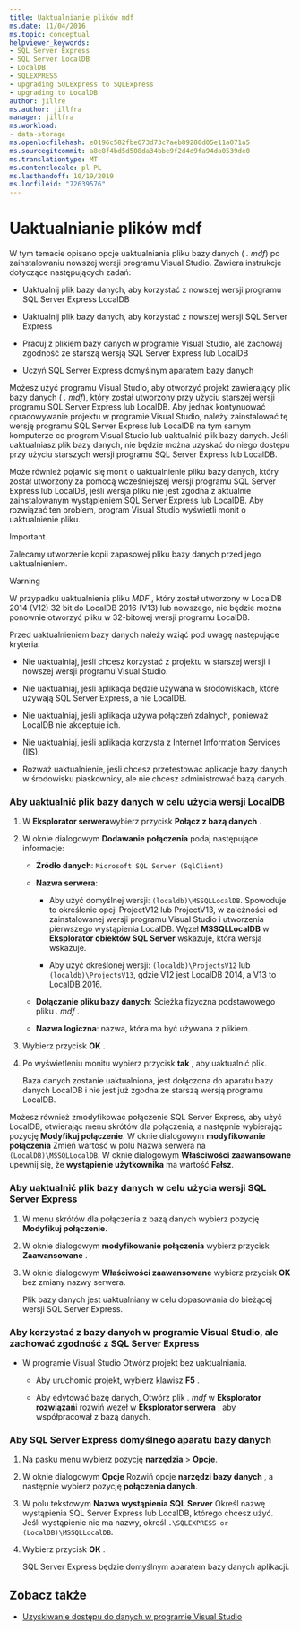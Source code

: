 ```yaml
---
title: Uaktualnianie plików mdf
ms.date: 11/04/2016
ms.topic: conceptual
helpviewer_keywords:
- SQL Server Express
- SQL Server LocalDB
- LocalDB
- SQLEXPRESS
- upgrading SQLExpress to SQLExpress
- upgrading to LocalDB
author: jillre
ms.author: jillfra
manager: jillfra
ms.workload:
- data-storage
ms.openlocfilehash: e0196c582fbe673d73c7aeb89280d05e11a071a5
ms.sourcegitcommit: a8e8f4bd5d508da34bbe9f2d4d9fa94da0539de0
ms.translationtype: MT
ms.contentlocale: pl-PL
ms.lasthandoff: 10/19/2019
ms.locfileid: "72639576"
---
```

# <a name="upgrade-mdf-files"></a>Uaktualnianie plików mdf

W tym temacie opisano opcje uaktualniania pliku bazy danych ( *. mdf*) po zainstalowaniu nowszej wersji programu Visual Studio. Zawiera instrukcje dotyczące następujących zadań:

- Uaktualnij plik bazy danych, aby korzystać z nowszej wersji programu SQL Server Express LocalDB

- Uaktualnij plik bazy danych, aby korzystać z nowszej wersji SQL Server Express

- Pracuj z plikiem bazy danych w programie Visual Studio, ale zachowaj zgodność ze starszą wersją SQL Server Express lub LocalDB

- Uczyń SQL Server Express domyślnym aparatem bazy danych

Możesz użyć programu Visual Studio, aby otworzyć projekt zawierający plik bazy danych ( *. mdf*), który został utworzony przy użyciu starszej wersji programu SQL Server Express lub LocalDB. Aby jednak kontynuować opracowywanie projektu w programie Visual Studio, należy zainstalować tę wersję programu SQL Server Express lub LocalDB na tym samym komputerze co program Visual Studio lub uaktualnić plik bazy danych. Jeśli uaktualniasz plik bazy danych, nie będzie można uzyskać do niego dostępu przy użyciu starszych wersji programu SQL Server Express lub LocalDB.

Może również pojawić się monit o uaktualnienie pliku bazy danych, który został utworzony za pomocą wcześniejszej wersji programu SQL Server Express lub LocalDB, jeśli wersja pliku nie jest zgodna z aktualnie zainstalowanym wystąpieniem SQL Server Express lub LocalDB. Aby rozwiązać ten problem, program Visual Studio wyświetli monit o uaktualnienie pliku.

> [!IMPORTANT]
> Zalecamy utworzenie kopii zapasowej pliku bazy danych przed jego uaktualnieniem.

> [!WARNING]
> W przypadku uaktualnienia pliku *MDF* , który został utworzony w LocalDB 2014 (V12) 32 bit do LocalDB 2016 (V13) lub nowszego, nie będzie można ponownie otworzyć pliku w 32-bitowej wersji programu LocalDB.

Przed uaktualnieniem bazy danych należy wziąć pod uwagę następujące kryteria:

- Nie uaktualniaj, jeśli chcesz korzystać z projektu w starszej wersji i nowszej wersji programu Visual Studio.

- Nie uaktualniaj, jeśli aplikacja będzie używana w środowiskach, które używają SQL Server Express, a nie LocalDB.

- Nie uaktualniaj, jeśli aplikacja używa połączeń zdalnych, ponieważ LocalDB nie akceptuje ich.

- Nie uaktualniaj, jeśli aplikacja korzysta z Internet Information Services (IIS).

- Rozważ uaktualnienie, jeśli chcesz przetestować aplikacje bazy danych w środowisku piaskownicy, ale nie chcesz administrować bazą danych.

### <a name="to-upgrade-a-database-file-to-use-the-localdb-version"></a>Aby uaktualnić plik bazy danych w celu użycia wersji LocalDB

1. W **Eksplorator serwera**wybierz przycisk **Połącz z bazą danych** .

2. W oknie dialogowym **Dodawanie połączenia** podaj następujące informacje:

    - **Źródło danych**: `Microsoft SQL Server (SqlClient)`

    - **Nazwa serwera**:

        - Aby użyć domyślnej wersji: `(localdb)\MSSQLLocalDB`.  Spowoduje to określenie opcji ProjectV12 lub ProjectV13, w zależności od zainstalowanej wersji programu Visual Studio i utworzenia pierwszego wystąpienia LocalDB. Węzeł **MSSQLLocalDB** w **Eksplorator obiektów SQL Server** wskazuje, która wersja wskazuje.

        - Aby użyć określonej wersji: `(localdb)\ProjectsV12` lub `(localdb)\ProjectsV13`, gdzie V12 jest LocalDB 2014, a V13 to LocalDB 2016.

    - **Dołączanie pliku bazy danych**: Ścieżka fizyczna podstawowego pliku *. mdf* .

    - **Nazwa logiczna**: nazwa, która ma być używana z plikiem.

3. Wybierz przycisk **OK** .

4. Po wyświetleniu monitu wybierz przycisk **tak** , aby uaktualnić plik.

    Baza danych zostanie uaktualniona, jest dołączona do aparatu bazy danych LocalDB i nie jest już zgodna ze starszą wersją programu LocalDB.

Możesz również zmodyfikować połączenie SQL Server Express, aby użyć LocalDB, otwierając menu skrótów dla połączenia, a następnie wybierając pozycję **Modyfikuj połączenie**. W oknie dialogowym **modyfikowanie połączenia** Zmień wartość w polu Nazwa serwera na `(LocalDB)\MSSQLLocalDB`. W oknie dialogowym **Właściwości zaawansowane** upewnij się, że **wystąpienie użytkownika** ma wartość **Fałsz**.

### <a name="to-upgrade-a-database-file-to-use-the-sql-server-express-version"></a>Aby uaktualnić plik bazy danych w celu użycia wersji SQL Server Express

1. W menu skrótów dla połączenia z bazą danych wybierz pozycję **Modyfikuj połączenie**.

2. W oknie dialogowym **modyfikowanie połączenia** wybierz przycisk **Zaawansowane** .

3. W oknie dialogowym **Właściwości zaawansowane** wybierz przycisk **OK** bez zmiany nazwy serwera.

    Plik bazy danych jest uaktualniany w celu dopasowania do bieżącej wersji SQL Server Express.

### <a name="to-work-with-the-database-in-visual-studio-but-retain-compatibility-with-sql-server-express"></a>Aby korzystać z bazy danych w programie Visual Studio, ale zachować zgodność z SQL Server Express

- W programie Visual Studio Otwórz projekt bez uaktualniania.

  - Aby uruchomić projekt, wybierz klawisz **F5** .

  - Aby edytować bazę danych, Otwórz plik *. mdf* w **Eksplorator rozwiązań**i rozwiń węzeł w **Eksplorator serwera** , aby współpracował z bazą danych.

### <a name="to-make-sql-server-express-the-default-database-engine"></a>Aby SQL Server Express domyślnego aparatu bazy danych

1. Na pasku menu wybierz pozycję **narzędzia**  > **Opcje**.

2. W oknie dialogowym **Opcje** Rozwiń opcje **narzędzi bazy danych** , a następnie wybierz pozycję **połączenia danych**.

3. W polu tekstowym **Nazwa wystąpienia SQL Server** Określ nazwę wystąpienia SQL Server Express lub LocalDB, którego chcesz użyć. Jeśli wystąpienie nie ma nazwy, określ `.\SQLEXPRESS or (LocalDB)\MSSQLLocalDB`.

4. Wybierz przycisk **OK** .

    SQL Server Express będzie domyślnym aparatem bazy danych aplikacji.

## <a name="see-also"></a>Zobacz także

- [Uzyskiwanie dostępu do danych w programie Visual Studio](accessing-data-in-visual-studio.md)
